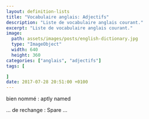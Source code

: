 ```yaml
---
layout: definition-lists
title: "Vocabulaire anglais: Adjectifs"
description: "Liste de vocabulaire anglais courant."
excerpt: "Liste de vocabulaire anglais courant."
image:
  path: assets/images/posts/english-dictionary.jpg
  type: "ImageObject"
  width: 640
  height: 360
categories: ["anglais", "adjectifs"]
tags: [

]
date: 2017-07-28 20:51:00 +0100
---
```


bien nommé
: aptly named

... de rechange
: Spare ...
